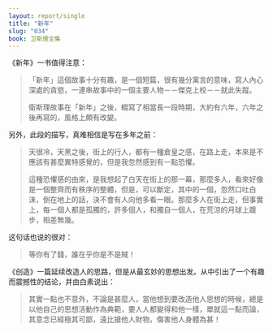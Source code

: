 ```yaml
---
layout: report/single
title: "新年"
slug: "034"
book: 卫斯理全集
---
```

《新年》一书值得注意：

>「新年」這個故事十分有趣，是一個短篇，很有幾分寓言的意味，寫人內心深處的貪慾，一連串故事中的一個主要人物－－傑克上校－－就此失蹤。
>
>衛斯理故事在「新年」之後，輟寫了相當長一段時期，大約有六年，六年之後再寫的，風格上頗有改變。

另外，此段的描写，真难相信是写在多年之前：

>天很冷，天黑之後，街上的行人，都有一種倉皇之感，在路上走，本來是不應該有甚麼異特感覺的，但是我忽然感到有一點恐懼。
>
>這種恐懼感的由來，是我想起了白天在街上的那一幕，那麼多人，看來好像是一個整齊而有秩序的整體，但是，可以斷定，其中的一個，忽然口吐白沫，倒在地上的話，決不會有人向他多看一眼。那麼多人在街上走，但事實上，每一個人都是孤獨的，許多個人，和獨自一個人，在荒涼的月球上踱步，相差無幾。

这句话也说的很对：

>等你有了錢，誰在乎你是不是賊！

《创造》一篇延续改造人的思路，但是从最玄妙的思想出发。从中引出了一个有趣而震撼性的结论，并由白素说出：

>其實一點也不意外，不論是甚麼人，當他想到要改造他人思想的時候，總是以他自己的思想活動作為典範，要人人都變得和他一樣，單就這一點而論，其意念已經極其可鄙，遠比搶他人財物，傷害他人身體為甚！
